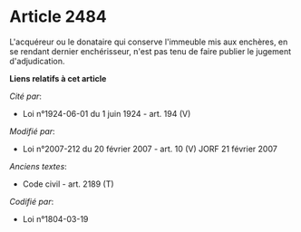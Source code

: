 # Article 2484

L'acquéreur ou le donataire qui conserve l'immeuble mis aux enchères, en se rendant dernier enchérisseur, n'est pas tenu de
faire publier le jugement d'adjudication.

**Liens relatifs à cet article**

_Cité par_:

  - Loi n°1924-06-01 du 1 juin 1924 - art. 194 (V)

_Modifié par_:

  - Loi n°2007-212 du 20 février 2007 - art. 10 (V) JORF 21 février 2007

_Anciens textes_:

  - Code civil - art. 2189 (T)

_Codifié par_:

  - Loi n°1804-03-19
